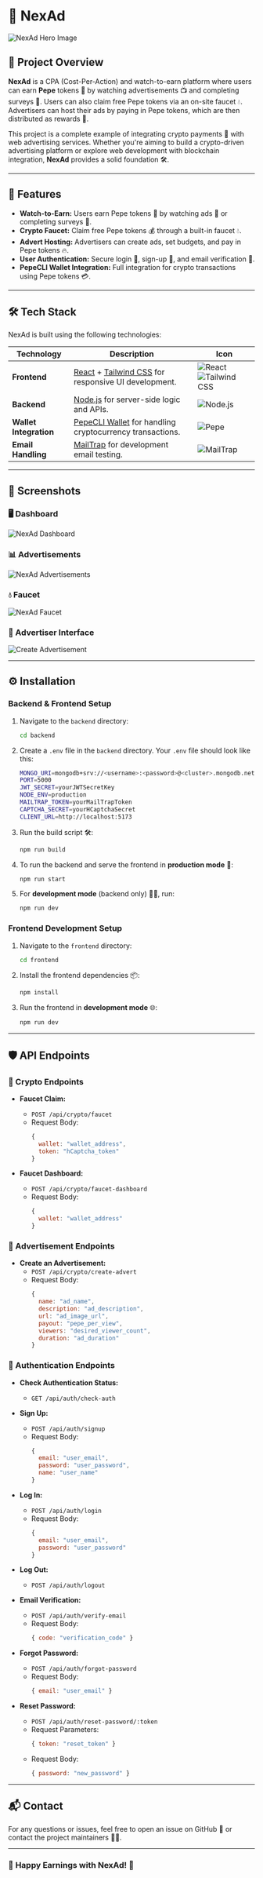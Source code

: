 # 🚀 **NexAd**

![NexAd Hero Image](/imgs/hero.png)

## 📖 Project Overview

**NexAd** is a CPA (Cost-Per-Action) and watch-to-earn platform where users can earn **Pepe** tokens 🐸 by watching advertisements 📺 and completing surveys 📝. Users can also claim free Pepe tokens via an on-site faucet 💧. Advertisers can host their ads by paying in Pepe tokens, which are then distributed as rewards 🎁.

This project is a complete example of integrating crypto payments 💸 with web advertising services. Whether you're aiming to build a crypto-driven advertising platform or explore web development with blockchain integration, **NexAd** provides a solid foundation 🛠️.

---

## 🌟 Features

- **Watch-to-Earn:** Users earn Pepe tokens 🐸 by watching ads 🎥 or completing surveys 📝.
- **Crypto Faucet:** Claim free Pepe tokens 💰 through a built-in faucet 💧.
- **Advert Hosting:** Advertisers can create ads, set budgets, and pay in Pepe tokens 🔥.
- **User Authentication:** Secure login 🔐, sign-up 📝, and email verification 📧.
- **PepeCLI Wallet Integration:** Full integration for crypto transactions using Pepe tokens 💳.

---

## 🛠️ Tech Stack

NexAd is built using the following technologies:

| **Technology**   | **Description**                           | **Icon**  |
|------------------|-------------------------------------------|-----------|
| **Frontend**      | [React](https://reactjs.org/) + [Tailwind CSS](https://tailwindcss.com/) for responsive UI development. | ![React](https://img.shields.io/badge/-React-61DAFB?style=for-the-badge&logo=react&logoColor=white) ![Tailwind CSS](https://img.shields.io/badge/-Tailwind%20CSS-38B2AC?style=for-the-badge&logo=tailwind-css&logoColor=white) |
| **Backend**       | [Node.js](https://nodejs.org/) for server-side logic and APIs. | ![Node.js](https://img.shields.io/badge/-Node.js-339933?style=for-the-badge&logo=node.js&logoColor=white) |
| **Wallet Integration** | [PepeCLI Wallet](https://pepecoin.org/) for handling cryptocurrency transactions. | ![Pepe](https://img.shields.io/badge/-PepeCLI-34c759?style=for-the-badge&logo=blockchain&logoColor=white) |
| **Email Handling** | [MailTrap](https://mailtrap.io/) for development email testing. | ![MailTrap](https://img.shields.io/badge/-MailTrap-1F1F1F?style=for-the-badge&logoColor=white) |

---

## 📸 Screenshots

### 🖥️ Dashboard
![NexAd Dashboard](/imgs/dashboard.png)

### 📊 Advertisements
![NexAd Advertisements](/imgs/advertisments.png)

### 💧 Faucet
![NexAd Faucet](/imgs/faucet.png)

### 💼 Advertiser Interface
![Create Advertisement](/imgs/advertise.png)

---

## ⚙️ Installation

### Backend & Frontend Setup

1. Navigate to the `backend` directory:
   ```bash
   cd backend
   ```

2. Create a `.env` file in the `backend` directory. Your `.env` file should look like this:

   ```bash
   MONGO_URI=mongodb+srv://<username>:<password>@<cluster>.mongodb.net/<db_name>?retryWrites=true&w=majority&appName=<app_name>
   PORT=5000
   JWT_SECRET=yourJWTSecretKey
   NODE_ENV=production
   MAILTRAP_TOKEN=yourMailTrapToken
   CAPTCHA_SECRET=yourHCaptchaSecret
   CLIENT_URL=http://localhost:5173
   ```

3. Run the build script 🛠️:
   ```bash
   npm run build
   ```

4. To run the backend and serve the frontend in **production mode** 🚀:
   ```bash
   npm run start
   ```

5. For **development mode** (backend only) 👨‍💻, run:
   ```bash
   npm run dev
   ```

### Frontend Development Setup

1. Navigate to the `frontend` directory:
   ```bash
   cd frontend
   ```

2. Install the frontend dependencies 📦:
   ```bash
   npm install
   ```

3. Run the frontend in **development mode** 🌐:
   ```bash
   npm run dev
   ```

---

## 🛡️ API Endpoints

### 💸 Crypto Endpoints

- **Faucet Claim:**
  - `POST /api/crypto/faucet`
  - Request Body:
    ```js
    {
      wallet: "wallet_address",
      token: "hCaptcha_token"
    }
    ```

- **Faucet Dashboard:**
  - `POST /api/crypto/faucet-dashboard`
  - Request Body:
    ```js
    {
      wallet: "wallet_address"
    }
    ```

### 📢 Advertisement Endpoints

- **Create an Advertisement:**
  - `POST /api/crypto/create-advert`
  - Request Body:
    ```js
    {
      name: "ad_name",
      description: "ad_description",
      url: "ad_image_url",
      payout: "pepe_per_view",
      viewers: "desired_viewer_count",
      duration: "ad_duration"
    }
    ```

### 🔐 Authentication Endpoints

- **Check Authentication Status:**
  - `GET /api/auth/check-auth`

- **Sign Up:**
  - `POST /api/auth/signup`
  - Request Body:
    ```js
    {
      email: "user_email",
      password: "user_password",
      name: "user_name"
    }
    ```

- **Log In:**
  - `POST /api/auth/login`
  - Request Body:
    ```js
    {
      email: "user_email",
      password: "user_password"
    }
    ```

- **Log Out:**
  - `POST /api/auth/logout`

- **Email Verification:**
  - `POST /api/auth/verify-email`
  - Request Body:
    ```js
    { code: "verification_code" }
    ```

- **Forgot Password:**
  - `POST /api/auth/forgot-password`
  - Request Body:
    ```js
    { email: "user_email" }
    ```

- **Reset Password:**
  - `POST /api/auth/reset-password/:token`
  - Request Parameters:
    ```js
    { token: "reset_token" }
    ```
  - Request Body:
    ```js
    { password: "new_password" }
    ```

---

## 📬 Contact

For any questions or issues, feel free to open an issue on GitHub 🐙 or contact the project maintainers 👨‍💻.

---

### 🎉 **Happy Earnings with NexAd!** 🤑
